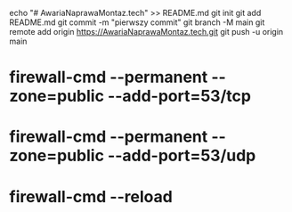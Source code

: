 echo "# AwariaNaprawaMontaz.tech" >> README.md 
git init 
git add README.md 
git commit -m "pierwszy commit" 
git branch -M main 
git remote add origin https://AwariaNaprawaMontaz.tech.git
git push -u origin main
# firewall-cmd --permanent --zone=public --add-port=53/tcp
# firewall-cmd --permanent --zone=public --add-port=53/udp
# firewall-cmd --reload
